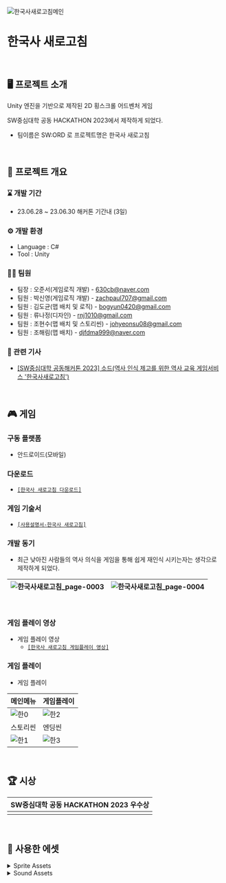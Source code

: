 ![한국사새로고침메인](https://github.com/zachpaul7/Refresh-KoreanHistory/assets/60610390/fd8c04c8-920e-4cce-97d2-56d2515303e7)

# 한국사 새로고침
<br/>

## 🖥 프로젝트 소개
Unity 엔진을 기반으로 제작된 2D 횡스크롤 어드벤처 게임

SW중심대학 공동 HACKATHON 2023에서 제작하게 되었다. 
 - 팀이름은 SW:ORD 로 프로젝트명은 한국사 새로고침
<br/>

## 📢 프로젝트 개요
### ⌛ 개발 기간
- 23.06.28 ~ 23.06.30 해커톤 기간내 (3일)

### ⚙ 개발 환경
- Language : C#
- Tool : Unity

### 👩‍💻 팀원
- 팀장 : 오준서(게임로직 개발) - 630cb@naver.com
- 팀원 : 박신영(게임로직 개발) - zachpaul707@gmail.com
- 팀원 : 김도균(맵 배치 및 로직) - bogyun0420@gmail.com
- 팀원 : 류나정(디자인) - rnj1010@gmail.com
- 팀원 : 조현수(맵 배치 및 스토리씬) - johyeonsu08@gmail.com
- 팀원 : 조해림(맵 배치) - djfdma999@naver.com

### 🎤 관련 기사
- [[SW중심대학 공동해커톤 2023] 소드(역사 인식 제고를 위한 역사 교육 게임서비스 '한국사새로고침')](https://www.swuniv.kr/540522002/?q=YToxOntzOjEyOiJrZXl3b3JkX3R5cGUiO3M6MzoiYWxsIjt9&bmode=view&idx=16848119&t=board)

<br/>

## 🎮 게임
### 구동 플랫폼 
- 안드로이드(모바일)

### 다운로드
- [```[한국사 새로고침 다운로드]```](https://drive.google.com/file/d/1iYR1XKL40q9eGClYF31LF_TV4f4eMfwh/view?usp=drive_link)

### 게임 기술서
- [```[사용설명서-한국사 새로고침]```](https://drive.google.com/file/d/1llRuHy0xQjvjzFEqB4ZznF2j7diB028A/view?usp=drive_link)
  
### 개발 동기
 - 최근 낮아진 사람들의 역사 의식을 게임을 통해 쉽게 재인식 시키는자는 생각으로 제작하게 되었다.
   
|![한국사새로고침_page-0003](https://github.com/zachpaul7/Conquering_the_Universe_Alone/assets/60610390/70df37fc-569e-4379-a1f0-eae6098c70ec)|![한국사새로고침_page-0004](https://github.com/zachpaul7/Conquering_the_Universe_Alone/assets/60610390/ae2e70dc-4ee5-4d4b-b317-a3cea6e2b4ac)|
|------|---|
<br/>

### 게임 플레이 영상
- 게임 플레이 영상
  - [```[한국사 새로고침 게임플레이 영상]```](https://drive.google.com/file/d/1llRuHy0xQjvjzFEqB4ZznF2j7diB028A/view?usp=drive_link)

### 게임 플레이
- 게임 플레이
  
|메인메뉴|게임플레이|
|---|---|
|![한0](https://github.com/zachpaul7/Conquering_the_Universe_Alone/assets/60610390/2d243d78-258c-45a9-9496-4674aabd2499)|![한2](https://github.com/zachpaul7/Conquering_the_Universe_Alone/assets/60610390/9ff766b2-2d7e-4bbd-ac3c-bf2f36d23b2a)|
|스토리씬|엔딩씬| 
|![한1](https://github.com/zachpaul7/Conquering_the_Universe_Alone/assets/60610390/47c3b3dd-06b8-412b-b860-fb472a74bc64)|![한3](https://github.com/zachpaul7/Conquering_the_Universe_Alone/assets/60610390/b5d17fdc-4913-4634-8528-f801cd2ecd0e)|
<br/>

## 🏆 시상
|SW중심대학 공동 HACKATHON 2023 **우수상**|
|---|
||
<br/>

## 🛒 사용한 에셋

<details>
  <summary>Sprite Assets</summary>
[Pixel Art Platformer](https://assetstore.unity.com/packages/2d/environments/pixel-art-platformer-village-props-166114/) <br/>
[Sunny Land](https://assetstore.unity.com/packages/2d/characters/sunny-land-103349) <br/>
[Medieval pixel art asset FREE](https://assetstore.unity.com/packages/2d/environments/medieval-pixel-art-asset-free-130131) <br/>
[Free- Adventure Pack – Grassland](https://anokolisa.itch.io/basic-140-tiles-grassland-and-mines) <br/>
[GUNNER – ANIMATED CHARACTER](https://secrethideout.itch.io/team-wars-platformer-battle) <br/>
[Fire_Warrior](https://dreamir.itch.io/fire-warrior) <br/>
[FREE-2D Pixel Art Character Asser Pack](https://zegley.itch.io/2d-platformermetroidvania-asset-pack) <br/>
Logic - [Dotween](https://assetstore.unity.com) <br/>
Font - "Neo둥근모" and"NeoDunggeunmo" / Copyright © 2017-2022, Eunbin Jeong (Dalgona.) project-neodgm@dalgona.dev <br/>
</details>

<details>
  <summary>Sound Assets</summary>
[Echoes Of War](https://filmmusic.io/song/11091-echoes-of-war) <br/>
[Preparing The Epic War](https://filmmusic.io/song/6351-preparing-the-epic-war/) <br/>
[シャキーン3](https://soundeffect-lab.info/sound/anime/) <br/>
[爆発1](https://soundeffect-lab.info/sound/anime) <br/>
[男衆「喝！」](https://soundeffect-lab.info/sound/anime) <br/>
[男衆「オウ！」](https://soundeffect-lab.info/sound/anime) <br/>
https://drive.google.com/drive/folders/1dQh4YkQQxPgPUTduK_5jdTjWsChrgHLk <br/>
[[Track 18] Jump Sound Effect](https://www.youtube.com/watch?v=DtVfNScxs2c) <br/> 
</details>

